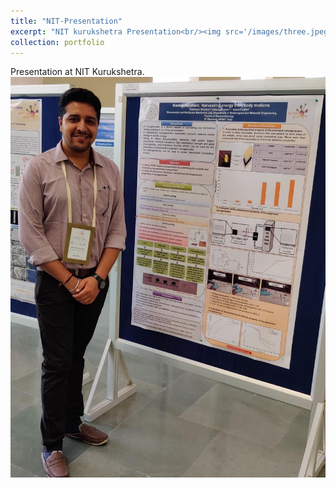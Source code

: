 ```yaml
---
title: "NIT-Presentation"
excerpt: "NIT kurukshetra Presentation<br/><img src='/images/three.jpeg'>"
collection: portfolio
---
```


Presentation at NIT Kurukshetra.
![three.jpeg](..%2Fimages%2Fthree.jpeg)